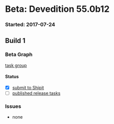 # Beta: Devedition 55.0b12

### Started: 2017-07-24

## Build 1

### Beta Graph
[task group](https://tools.taskcluster.net/push-inspector/#/XmtOKCdRRMyccy3v7T7Dcw)


#### Status
- [x] [submit to Shipit](https://wiki.mozilla.org/Release:Release_Automation_on_Mercurial:Starting_a_Release#Submit_to_Ship_It)
- [ ] [published release tasks](../how-tos/relpro.md#4-publish-release)

### Issues
- none


